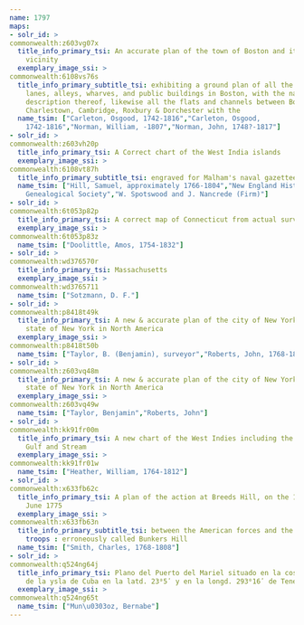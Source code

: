 ```yaml
---
name: 1797
maps:
- solr_id: > 
commonwealth:z603vg07x
  title_info_primary_tsi: An accurate plan of the town of Boston and its
    vicinity
  exemplary_image_ssi: > 
commonwealth:6108vs76s
  title_info_primary_subtitle_tsi: exhibiting a ground plan of all the streets,
    lanes, alleys, wharves, and public buildings in Boston, with the names and
    description thereof, likewise all the flats and channels between Boston and
    Charlestown, Cambridge, Roxbury & Dorchester with the 
  name_tsim: ["Carleton, Osgood, 1742-1816","Carleton, Osgood,
    1742-1816","Norman, William, -1807","Norman, John, 1748?-1817"]
- solr_id: > 
commonwealth:z603vh20p
  title_info_primary_tsi: A Correct chart of the West India islands
  exemplary_image_ssi: > 
commonwealth:6108vt87h
  title_info_primary_subtitle_tsi: engraved for Malham's naval gazetteer
  name_tsim: ["Hill, Samuel, approximately 1766-1804","New England Historic
    Genealogical Society","W. Spotswood and J. Nancrede (Firm)"]
- solr_id: > 
commonwealth:6t053p82p
  title_info_primary_tsi: A correct map of Connecticut from actual survey
  exemplary_image_ssi: > 
commonwealth:6t053p83z
  name_tsim: ["Doolittle, Amos, 1754-1832"]
- solr_id: > 
commonwealth:wd376570r
  title_info_primary_tsi: Massachusetts
  exemplary_image_ssi: > 
commonwealth:wd3765711
  name_tsim: ["Sotzmann, D. F."]
- solr_id: > 
commonwealth:p8418t49k
  title_info_primary_tsi: A new & accurate plan of the city of New York in the
    state of New York in North America
  exemplary_image_ssi: > 
commonwealth:p8418t50b
  name_tsim: ["Taylor, B. (Benjamin), surveyor","Roberts, John, 1768-1803"]
- solr_id: > 
commonwealth:z603vq48m
  title_info_primary_tsi: A new & accurate plan of the city of New York in the
    state of New York in North America
  exemplary_image_ssi: > 
commonwealth:z603vq49w
  name_tsim: ["Taylor, Benjamin","Roberts, John"]
- solr_id: > 
commonwealth:kk91fr00m
  title_info_primary_tsi: A new chart of the West Indies including the Florida
    Gulf and Stream
  exemplary_image_ssi: > 
commonwealth:kk91fr01w
  name_tsim: ["Heather, William, 1764-1812"]
- solr_id: > 
commonwealth:x633fb62c
  title_info_primary_tsi: A plan of the action at Breeds Hill, on the 17th of
    June 1775
  exemplary_image_ssi: > 
commonwealth:x633fb63n
  title_info_primary_subtitle_tsi: between the American forces and the British
    troops : erroneously called Bunkers Hill
  name_tsim: ["Smith, Charles, 1768-1808"]
- solr_id: > 
commonwealth:q524ng64j
  title_info_primary_tsi: Plano del Puerto del Mariel situado en la costa del N.
    de la ysla de Cuba en la latd. 23⁰5ʹ y en la longd. 293⁰16ʹ de Tenerife
  exemplary_image_ssi: > 
commonwealth:q524ng65t
  name_tsim: ["Mun\u0303oz, Bernabe"]
---
```

